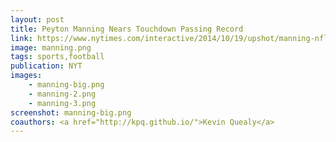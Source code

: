 ```yaml
---
layout: post
title: Peyton Manning Nears Touchdown Passing Record
link: https://www.nytimes.com/interactive/2014/10/19/upshot/manning-nfl-touchdown-passes-charts.html
image: manning.png
tags: sports,football
publication: NYT
images:
    - manning-big.png
    - manning-2.png
    - manning-3.png
screenshot: manning-big.png
coauthors: <a href="http://kpq.github.io/">Kevin Quealy</a>
---
```

